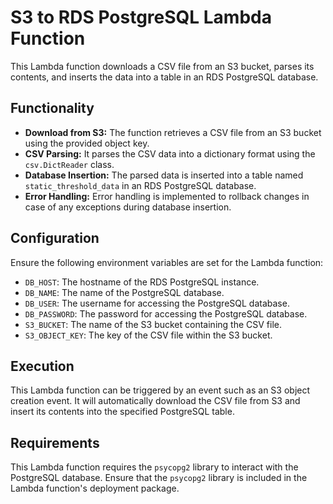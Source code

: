 # S3 to RDS PostgreSQL Lambda Function

This Lambda function downloads a CSV file from an S3 bucket, parses its contents, and inserts the data into a table in an RDS PostgreSQL database.

## Functionality

- **Download from S3:** The function retrieves a CSV file from an S3 bucket using the provided object key.
- **CSV Parsing:** It parses the CSV data into a dictionary format using the `csv.DictReader` class.
- **Database Insertion:** The parsed data is inserted into a table named `static_threshold_data` in an RDS PostgreSQL database.
- **Error Handling:** Error handling is implemented to rollback changes in case of any exceptions during database insertion.

## Configuration

Ensure the following environment variables are set for the Lambda function:

- `DB_HOST`: The hostname of the RDS PostgreSQL instance.
- `DB_NAME`: The name of the PostgreSQL database.
- `DB_USER`: The username for accessing the PostgreSQL database.
- `DB_PASSWORD`: The password for accessing the PostgreSQL database.
- `S3_BUCKET`: The name of the S3 bucket containing the CSV file.
- `S3_OBJECT_KEY`: The key of the CSV file within the S3 bucket.

## Execution

This Lambda function can be triggered by an event such as an S3 object creation event. It will automatically download the CSV file from S3 and insert its contents into the specified PostgreSQL table.

## Requirements

This Lambda function requires the `psycopg2` library to interact with the PostgreSQL database. Ensure that the `psycopg2` library is included in the Lambda function's deployment package.